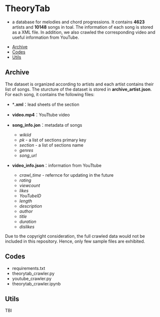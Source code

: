 # TheoryTab

- a database for melodies and chord progressions. It contains **4623** artists and **10148** songs in toal. The information of each song is stored as a XML file. In addition, we also crawled the corresponding video and useful information from YouTube.

* [Archive](#Archive)
* [Codes](#Codes)
* [Utils](#Utils)

## Archive

The dataset is organized according to artists and each artist contains their list of songs. The sturcture of the dataset is stored in **archive_artist.json**. For each song, it contains the following files:

 - ***.xml**：lead sheets of the section
 - **video.mp4**：YouTtube video
 - **song_info.jon**：metadata of songs
    - *wikiid*
    - *pk* - a list of sections primary key
    - *section* - a list of sections name
    - *genres*
    - *song_url*


 - **video_info.json**：information from YouTtube
    - *crawl_time* - refernce for updating in the future
    - *rating*
    - *viewcount*
    - *likes*
    - *YouTubeID*
    - *length*
    - *description*
    - *author*
    - *title*
    - *duration*
    - *dislikes*


Due to the copyright consideration, the full crawled data would not be included in this repository. Hence, only few sample files are exhibited.

## Codes

 - requirements.txt
 - theorytab_crawler.py
 - youtube_crawler.py
 - theorytab_crawler.ipynb



## Utils

TBI

[Theorytab]: https://www.hooktheory.com/theorytab

